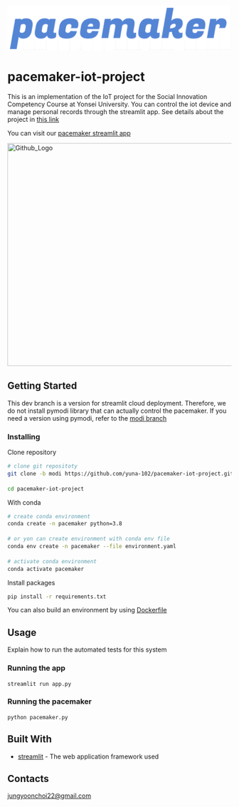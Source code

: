 <img src="./images/main_logo.png" width="500px" height="100px" title="Github_Logo"/>

# pacemaker-iot-project
This is an implementation of the IoT project for the Social Innovation Competency Course at Yonsei University. You can control the iot device and manage personal records through the streamlit app. See details about the project in [this link](https://drive.google.com/file/d/1UJKlaXSgd2S3Rjg5QQUNvJuLqocD1PlH/view?usp=sharing)

You can visit our [pacemaker streamlit app](https://yuna-102-pacemaker-iot-project-app-dev-xw5z5g.streamlitapp.com/)

<img src="https://i.postimg.cc/mrttxjcL/2022-07-17-2-36-22.png" width="800px" height="500px" title="Github_Logo"/>

## Getting Started
This dev branch is a version for streamlit cloud deployment. Therefore, we do not install pymodi library that can actually control the pacemaker. If you need a version using pymodi, refer to the [modi branch](https://github.com/yuna-102/pacemaker-iot-project/tree/modi)

### Installing
Clone repository
```bash
# clone git repositoty
git clone -b modi https://github.com/yuna-102/pacemaker-iot-project.git 

cd pacemaker-iot-project
```

With conda
```bash
# create conda environment
conda create -n pacemaker python=3.8

# or yon can create environment with conda env file
conda env create -n pacemaker --file environment.yaml

# activate conda environment
conda activate pacemaker
```

Install packages
```bash
pip install -r requirements.txt
```

You can also build an environment by using [Dockerfile](./Dockerfile) 


## Usage

Explain how to run the automated tests for this system

### Running the app
```
streamlit run app.py
```

### Running the pacemaker
```
python pacemaker.py
```

## Built With
* [streamlit](https://docs.streamlit.io/) - The web application framework used


## Contacts
jungyoonchoi22@gmail.com

